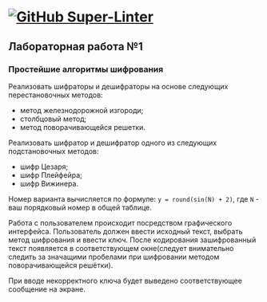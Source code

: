 # [![GitHub Super-Linter](../../workflows/Lint%20Code%20Base/badge.svg)](https://classroom.github.com/a/zony3qMz)
## Лабораторная работа №1
### Простейшие алгоритмы шифрования

Реализовать шифраторы и дешифраторы на основе следующих перестановочных методов:
- метод железнодорожной изгороди;
- столбцовый метод;
- метод поворачивающейся решетки.

Реализовать шифратор и дешифратор одного из следующих подстановочных методов:
- шифр Цезаря;
- шифр Плейфейра;
- шифр Вижинера.

Номер варианта вычисляется по формуле:
`y = round(sin(N) + 2)`,
где `N` - ваш порядковый номер в общей таблице.


Работа с пользователем происходит посредством графического интерфейса. Пользователь должен ввести исходный текст, выбрать метод шифрования и ввести ключ. После кодирования зашифрованный текст появляется в соответствующем окне(следует внимательно следить за значащими пробелами при шифровании методом поворачивающейся решётки).

При вводе некорректного ключа будет выведено соответствующее сообщение на экране.

